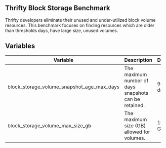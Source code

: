 ## Thrifty Block Storage Benchmark

Thrifty developers eliminate their unused and under-utilized block volume resources. This benchmark focuses on finding resources which are older than thresholds days, have large size, unused volumes.

## Variables

| Variable | Description | Default |
| - | - | - |
| block_storage_volume_snapshot_age_max_days | The maximum number of days snapshots can be retained. | 90 days |
| block_storage_volume_max_size_gb | The maximum size (GB) allowed for volumes. | 100 GB |
